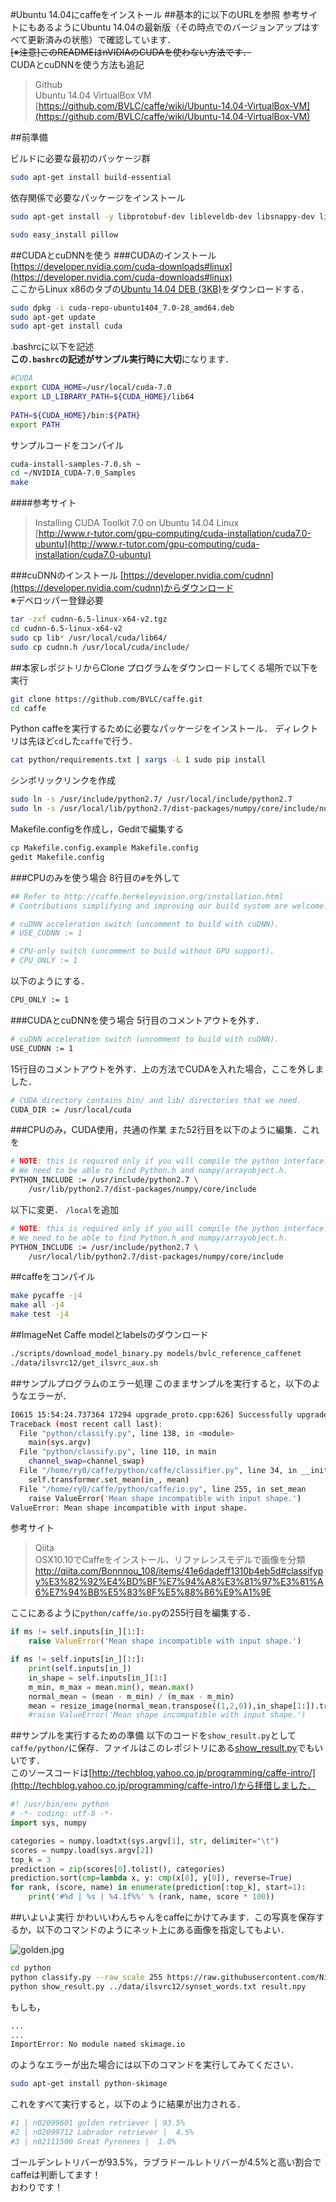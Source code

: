 #Ubuntu 14.04にcaffeをインストール
##基本的に以下のURLを参照
参考サイトにもあるようにUbuntu 14.04の最新版（その時点でのバージョンアップはすべて更新済みの状態）で確認しています．  
~~[※注意]このREADMEはnVIDIAのCUDAを使わない方法です．~~  
CUDAとcuDNNを使う方法も追記

>Github  
>Ubuntu 14.04 VirtualBox VM  
>[https://github.com/BVLC/caffe/wiki/Ubuntu-14.04-VirtualBox-VM](https://github.com/BVLC/caffe/wiki/Ubuntu-14.04-VirtualBox-VM)

##前準備

ビルドに必要な最初のパッケージ群

```bash
sudo apt-get install build-essential
```

依存関係で必要なパッケージをインストール

```bash
sudo apt-get install -y libprotobuf-dev libleveldb-dev libsnappy-dev libopencv-dev libboost-all-dev libhdf5-serial-dev protobuf-compiler gfortran libjpeg62 libfreeimage-dev libatlas-base-dev git python-dev python-pip libgoogle-glog-dev libbz2-dev libxml2-dev libxslt-dev libffi-dev libssl-dev libgflags-dev liblmdb-dev python-yaml
```

```bash
sudo easy_install pillow
```

##CUDAとcuDNNを使う
###CUDAのインストール
[https://developer.nvidia.com/cuda-downloads#linux](https://developer.nvidia.com/cuda-downloads#linux)  
ここからLinux x86のタブの[Ubuntu 14.04 DEB (3KB)](http://developer.download.nvidia.com/compute/cuda/repos/ubuntu1404/x86_64/cuda-repo-ubuntu1404_7.0-28_amd64.deb)をダウンロードする．  

```bash
sudo dpkg -i cuda-repo-ubuntu1404_7.0-28_amd64.deb
sudo apt-get update
sudo apt-get install cuda
```

.bashrcに以下を記述  
**この`.bashrc`の記述がサンプル実行時に大切**になります．

```bash
#CUDA
export CUDA_HOME=/usr/local/cuda-7.0 
export LD_LIBRARY_PATH=${CUDA_HOME}/lib64 
 
PATH=${CUDA_HOME}/bin:${PATH} 
export PATH 
```

サンプルコードをコンパイル

```bash
cuda-install-samples-7.0.sh ~
cd ~/NVIDIA_CUDA-7.0_Samples
make 
```
####参考サイト
>Installing CUDA Toolkit 7.0 on Ubuntu 14.04 Linux  
>[http://www.r-tutor.com/gpu-computing/cuda-installation/cuda7.0-ubuntu](http://www.r-tutor.com/gpu-computing/cuda-installation/cuda7.0-ubuntu)

###cuDNNのインストール
[https://developer.nvidia.com/cudnn](https://developer.nvidia.com/cudnn)からダウンロード  
※デベロッパー登録必要

```bash
tar -zxf cudnn-6.5-linux-x64-v2.tgz
cd cudnn-6.5-linux-x64-v2
sudo cp lib* /usr/local/cuda/lib64/
sudo cp cudnn.h /usr/local/cuda/include/
```

##本家レポジトリからClone
プログラムをダウンロードしてくる場所で以下を実行

```bash
git clone https://github.com/BVLC/caffe.git
cd caffe
```

Python caffeを実行するために必要なパッケージをインストール．
ディレクトリは先ほど`cd`した`caffe`で行う．

```bash
cat python/requirements.txt | xargs -L 1 sudo pip install
```

シンボリックリンクを作成

```bash
sudo ln -s /usr/include/python2.7/ /usr/local/include/python2.7
sudo ln -s /usr/local/lib/python2.7/dist-packages/numpy/core/include/numpy/ /usr/local/include/python2.7/numpy
```

Makefile.configを作成し，Geditで編集する

```bash
cp Makefile.config.example Makefile.config
gedit Makefile.config
```

###CPUのみを使う場合
8行目の`#`を外して

```bash
## Refer to http://caffe.berkeleyvision.org/installation.html
# Contributions simplifying and improving our build system are welcome!

# cuDNN acceleration switch (uncomment to build with cuDNN).
# USE_CUDNN := 1

# CPU-only switch (uncomment to build without GPU support).
# CPU_ONLY := 1
```

以下のようにする．

```bash
CPU_ONLY := 1
```

###CUDAとcuDNNを使う場合
5行目のコメントアウトを外す．

```bash
# cuDNN acceleration switch (uncomment to build with cuDNN).
USE_CUDNN := 1
```

15行目のコメントアウトを外す．上の方法でCUDAを入れた場合，ここを外しました．

```bash
# CUDA directory contains bin/ and lib/ directories that we need.
CUDA_DIR := /usr/local/cuda
```

###CPUのみ，CUDA使用，共通の作業
また52行目を以下のように編集．これを

```bash
# NOTE: this is required only if you will compile the python interface.
# We need to be able to find Python.h and numpy/arrayobject.h.
PYTHON_INCLUDE := /usr/include/python2.7 \
    /usr/lib/python2.7/dist-packages/numpy/core/include
```

以下に変更． `/local`を追加

```bash
# NOTE: this is required only if you will compile the python interface.
# We need to be able to find Python.h and numpy/arrayobject.h.
PYTHON_INCLUDE := /usr/include/python2.7 \
    /usr/local/lib/python2.7/dist-packages/numpy/core/include
```

##caffeをコンパイル

```bash
make pycaffe -j4
make all -j4
make test -j4
```

##ImageNet Caffe modelとlabelsのダウンロード

```bash
./scripts/download_model_binary.py models/bvlc_reference_caffenet
./data/ilsvrc12/get_ilsvrc_aux.sh
```

##サンプルプログラムのエラー処理
このままサンプルを実行すると，以下のようなエラーが．

```bash
I0615 15:54:24.737364 17294 upgrade_proto.cpp:626] Successfully upgraded file specified using deprecated V1LayerParameter
Traceback (most recent call last):
  File "python/classify.py", line 138, in <module>
    main(sys.argv)
  File "python/classify.py", line 110, in main
    channel_swap=channel_swap)
  File "/home/ry0/caffe/python/caffe/classifier.py", line 34, in __init__
    self.transformer.set_mean(in_, mean)
  File "/home/ry0/caffe/python/caffe/io.py", line 255, in set_mean
    raise ValueError('Mean shape incompatible with input shape.')
ValueError: Mean shape incompatible with input shape.
```

参考サイト
> Qiita  
>OSX10.10でCaffeをインストール、リファレンスモデルで画像を分類  
>http://qiita.com/Bonnnou_108/items/41e6dadeff1310b4eb5d#classifypy%E3%82%92%E4%BD%BF%E7%94%A8%E3%81%97%E3%81%A6%E7%94%BB%E5%83%8F%E5%88%86%E9%A1%9E


ここにあるように`python/caffe/io.py`の255行目を編集する．

```python
if ms != self.inputs[in_][1:]:
    raise ValueError('Mean shape incompatible with input shape.')
```

```python
if ms != self.inputs[in_][1:]:
    print(self.inputs[in_])
    in_shape = self.inputs[in_][1:]
    m_min, m_max = mean.min(), mean.max()
    normal_mean = (mean - m_min) / (m_max - m_min)
    mean = resize_image(normal_mean.transpose((1,2,0)),in_shape[1:]).transpose((2,0,1)) * (m_max - m_min) + m_min
    #raise ValueError('Mean shape incompatible with input shape.')
```

##サンプルを実行するための準備
以下のコードを`show_result.py`として`caffe/python/`に保存．ファイルはこのレポジトリにある[show_result.py](https://github.com/Nishida-Lab/lec_caffe/blob/master/show_result.py)でもいいです．  
このソースコードは[http://techblog.yahoo.co.jp/programming/caffe-intro/](http://techblog.yahoo.co.jp/programming/caffe-intro/)から拝借しました．

```python
#! /usr/bin/env python
# -*- coding: utf-8 -*-
import sys, numpy

categories = numpy.loadtxt(sys.argv[1], str, delimiter="\t")
scores = numpy.load(sys.argv[2])
top_k = 3
prediction = zip(scores[0].tolist(), categories)
prediction.sort(cmp=lambda x, y: cmp(x[0], y[0]), reverse=True)
for rank, (score, name) in enumerate(prediction[:top_k], start=1):
    print('#%d | %s | %4.1f%%' % (rank, name, score * 100))
```

##いよいよ実行
かわいいわんちゃんをcaffeにかけてみます．この写真を保存するか，以下のコマンドのようにネット上にある画像を指定してもよい．

![golden.jpg](golden.jpg)  


```bash
cd python
python classify.py --raw_scale 255 https://raw.githubusercontent.com/Nishida-Lab/lec_caffe/master/golden.jpg ./result.npy
python show_result.py ../data/ilsvrc12/synset_words.txt result.npy
```

もしも，

```bash
...
...
ImportError: No module named skimage.io
```

のようなエラーが出た場合には以下のコマンドを実行してみてください．

```bash
sudo apt-get install python-skimage
```

これをすべて実行すると，以下のように結果が出力される．

```bash
#1 | n02099601 golden retriever | 93.5%
#2 | n02099712 Labrador retriever |  4.5%
#3 | n02111500 Great Pyrenees |  1.0%
```

ゴールデンレトリバーが93.5%，ラブラドールレトリバーが4.5%と高い割合でcaffeは判断してます！  
おわりです！
